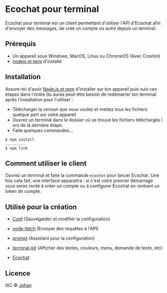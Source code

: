 # Ecochat pour terminal

Ecochat pour terminal est un client permettant d'utiliser l'API d'Ecochat afin d'envoyer des messages, de crée un compte ou autre depuis un terminal.

## Prérequis

* Un appareil sous Windows, MacOS, Linux ou ChromeOS (Avec Crostini)
* [nodejs et npm](https://nodejs.org) d'installé


## Installation

Assure-toi d'avoir [Node.js et npm](https://nodejs.org) d'installer sur ton appareil puis suis ces étapes dans l'ordre (tu auras peut-être besoin de redémarrer ton terminal après l'installation pour l'utiliser :

- Télécharger la version que vous voulez et mettez tous les fichiers quelque part sur votre appareil
- Ouvrez un terminal dans le dossier où se trouve les fichiers téléchargés lors de la dernière étape.
- Faite quelques commandes...
```
$ npm install
.........
$ npm link
```


## Comment utiliser le client

Ouvrez un terminal et faite la commande `ecochat` pour lancer Ecochat. Une fois cela fait, une interface apparaitra : si c'est votre premier démarrage vous serez invité à créer un compte ou à configurer Ecochat en rentrant un token de compte.


## Utilisé pour la création

* [Conf](https://www.npmjs.com/package/) (Sauvegarder et modifier la configuration)
* [node-fetch](https://www.npmjs.com/package/) (Envoyer des requêtes à l'API)
* [prompt](https://www.npmjs.com/package/) (Assistant pour la configuration)
* [terminal-kit](https://www.npmjs.com/package/) (Afficher des textes, couleurs, menu, demande de texte, etc)

* [Ecochat](https://github.com/ecochat/website)


## Licence

ISC © [Johan](https://johan-perso.glitch.me)